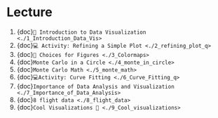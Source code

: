 # Lecture
1. {doc}`📝 Introduction to Data Visualization <./1_Introduction_Data_Vis>`
2. {doc}`💻 Activity: Refining a Simple Plot <./2_refining_plot_q>`
3. {doc}`📝 Choices for Figures <./3_Colormaps>`
4. {doc}`Monte Carlo in a Circle <./4_monte_in_circle>`
5. {doc}`Monte Carlo Math <./5_monte_math>`
6. {doc}`💻Activity: Curve Fitting <./6_Curve_Fitting_q>`
7. {doc}`Importance of Data Analysis and Visualization <./7_Importance_of_Data_Analysis>`
8. {doc}`8 flight data <./8_flight_data>`
9. {doc}`Cool Visualizations 🌟 <./9_Cool_visualizations>`